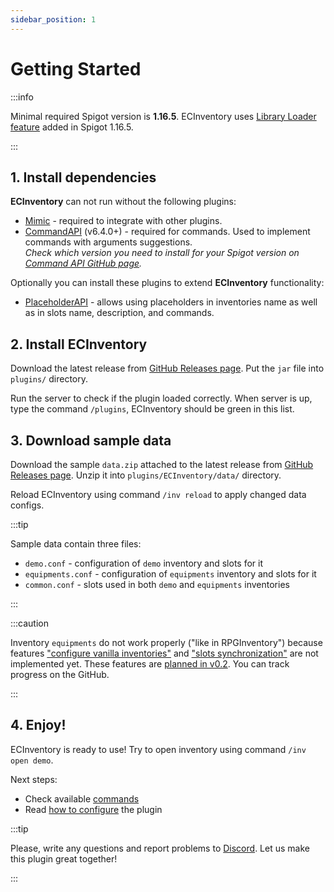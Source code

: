 ```yaml
---
sidebar_position: 1
---
```


# Getting Started

:::info

Minimal required Spigot version is **1.16.5**.
ECInventory uses [Library Loader feature][library-loader] added in Spigot 1.16.5.

:::

## 1. Install dependencies

**ECInventory** can not run without the following plugins:

- [Mimic] - required to integrate with other plugins.
- [CommandAPI] (v6.4.0+) - required for commands.
  Used to implement commands with arguments suggestions.  
  *Check which version you need to install for your Spigot version on [Command API GitHub page][commandapi-gh].*

Optionally you can install these plugins to extend **ECInventory** functionality:

- [PlaceholderAPI] - allows using placeholders in inventories name as well as in slots name, description, and commands.

## 2. Install ECInventory

Download the latest release from [GitHub Releases page][releases]. Put the `jar` file into `plugins/` directory.

Run the server to check if the plugin loaded correctly.
When server is up, type the command `/plugins`, ECInventory should be green in this list.

## 3. Download sample data

Download the sample `data.zip` attached to the latest release from [GitHub Releases page][releases].
Unzip it into `plugins/ECInventory/data/` directory.

Reload ECInventory using command `/inv reload` to apply changed data configs.

:::tip

Sample data contain three files:

- `demo.conf` - configuration of `demo` inventory and slots for it
- `equipments.conf` - configuration of `equipments` inventory and slots for it
- `common.conf` - slots used in both `demo` and `equipments` inventories

:::

:::caution

Inventory `equipments` do not work properly ("like in RPGInventory") because features ["configure vanilla inventories"][vanilla-inv] and ["slots synchronization"][slots-sync] are not implemented yet.
These features are [planned in v0.2][v0.2].
You can track progress on the GitHub.

:::

## 4. Enjoy!

ECInventory is ready to use!
Try to open inventory using command `/inv open demo`.

Next steps:

- Check available [commands](commands.md)
- Read [how to configure](../config/plugin.md) the plugin

:::tip

Please, write any questions and report problems to [Discord].
Let us make this plugin great together!

:::

[library-loader]: https://www.spigotmc.org/threads/510208/#post-4184317
[discord]: https://discord.gg/5NfPsgb

[mimic]: https://www.spigotmc.org/resources/82515/
[commandapi]: https://www.spigotmc.org/resources/62353/
[commandapi-gh]: https://github.com/JorelAli/CommandAPI#readme
[placeholderapi]: https://www.spigotmc.org/resources/6245/

[releases]: https://github.com/EndlessCodeGroup/ECInventory/releases
[vanilla-inv]: https://github.com/EndlessCodeGroup/ECInventory/issues/9
[slots-sync]: https://github.com/EndlessCodeGroup/ECInventory/issues/19
[v0.2]: https://github.com/EndlessCodeGroup/ECInventory/milestone/2
